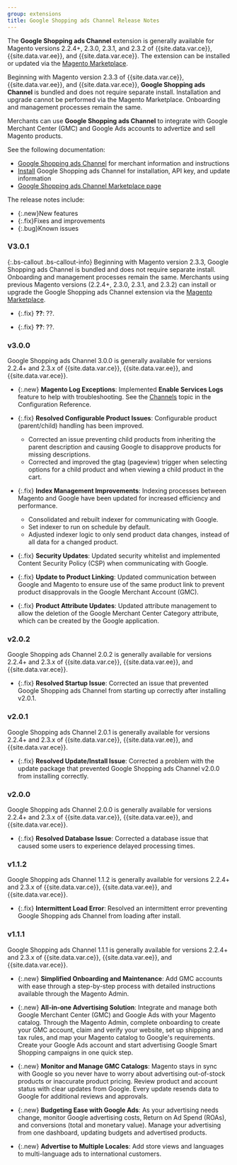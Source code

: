 ```yaml
---
group: extensions
title: Google Shopping ads Channel Release Notes
---
```


The **Google Shopping ads Channel** extension is generally available for Magento versions 2.2.4+, 2.3.0, 2.3.1, and 2.3.2 of {{site.data.var.ce}}, {{site.data.var.ee}}, and {{site.data.var.ece}}. The extension can be installed or updated via the [Magento Marketplace](https://marketplace.magento.com/magento-google-shopping-ads.html).

Beginning with Magento version 2.3.3 of {{site.data.var.ce}}, {{site.data.var.ee}}, and {{site.data.var.ece}}, **Google Shopping ads Channel** is bundled and does not require separate install. Installation and upgrade cannot be performed via the Magento Marketplace. Onboarding and management processes remain the same.

Merchants can use **Google Shopping ads Channel** to integrate with Google Merchant Center (GMC) and Google Ads accounts to advertize and sell Magento products.

See the following documentation:

- [Google Shopping ads Channel](https://docs.magento.com/m2/ce/user_guide/sales-channels/google-ads/google-ad-channel.html) for merchant information and instructions
- [Install]({{site.baseurl}}/extensions/google-shopping-ads/) Google Shopping ads Channel  for installation, API key, and update information
- [Google Shopping ads Channel Marketplace page](http://marketplace.magento.com/magento-google-shopping-ads.html)

The release notes include:

-   {:.new}New features
-   {:.fix}Fixes and improvements
-   {:.bug}Known issues

### V3.0.1

{:.bs-callout .bs-callout-info}
Beginning with Magento version 2.3.3, Google Shopping ads Channel is bundled and does not require separate install. Onboarding and management processes remain the same. Merchants using previous Magento versions (2.2.4+, 2.3.0, 2.3.1, and 2.3.2) can install or upgrade the Google Shopping ads Channel extension via the [Magento Marketplace](https://marketplace.magento.com/magento-google-shopping-ads.html).

- {:.fix} **??**: ??.

- {:.fix} **??**: ??.

### v3.0.0

Google Shopping ads Channel 3.0.0 is generally available for versions 2.2.4+ and 2.3.x of {{site.data.var.ce}}, {{site.data.var.ee}}, and {{site.data.var.ece}}.

- {:.new} **Magento Log Exceptions**: <!--CHAN-3439-->Implemented **Enable Services Logs** feature to help with troubleshooting. See the [Channels](https://docs.magento.com/m2/ce/user_guide/configuration/services/channels.html) topic in the Configuration Reference.

- {:.fix} **Resolved Configurable Product Issues**: Configurable product (parent/child) handling has been improved.
    - <!--CHAN-3372-->Corrected an issue preventing child products from inheriting the parent description and causing Google to disapprove products for missing descriptions.
    - <!--CHAN-3297, CHAN-3341, CHAN-3410-->Corrected and improved the gtag (pageview) trigger when selecting options for a child product and when viewing a child product in the cart.

- {:.fix} **Index Management Improvements**: Indexing processes between Magento and Google have been updated for increased efficiency and performance.
    <!--CHAN-3004, CHAN-3298, CHAN-3343, CHAN-3480, CHAN-3481, CHAN-3465, CHAN-3472-->
    - Consolidated and rebuilt indexer for communicating with Google.
    - Set indexer to run on schedule by default.
    - Adjusted indexer logic to only send product data changes, instead of all data for a changed product.

- {:.fix} **Security Updates**: <!--CHAN-3380-->Updated security whitelist and implemented Content Security Policy (CSP) when communicating with Google.

- {:.fix} **Update to Product Linking**: <!--CHAN-3463-->Updated communication between Google and Magento to ensure use of the same product link to prevent product disapprovals in the Google Merchant Account (GMC).

- {:.fix} **Product Attribute Updates**: <!--CHAN-3485-->Updated attribute management to allow the deletion of the Google Merchant Center Category attribute, which can be created by the Google application.

### v2.0.2

Google Shopping ads Channel 2.0.2 is generally available for versions 2.2.4+ and 2.3.x of {{site.data.var.ce}}, {{site.data.var.ee}}, and {{site.data.var.ece}}.

- {:.fix} **Resolved Startup Issue**: Corrected an issue that prevented Google Shopping ads Channel from starting up correctly after installing v2.0.1.

### v2.0.1

Google Shopping ads Channel 2.0.1 is generally available for versions 2.2.4+ and 2.3.x of {{site.data.var.ce}}, {{site.data.var.ee}}, and {{site.data.var.ece}}.

- {:.fix} **Resolved Update/Install Issue**: Corrected a problem with the update package that prevented Google Shopping ads Channel v2.0.0 from installing correctly.

### v2.0.0

Google Shopping ads Channel 2.0.0 is generally available for versions 2.2.4+ and 2.3.x of {{site.data.var.ce}}, {{site.data.var.ee}}, and {{site.data.var.ece}}.

- {:.fix} **Resolved Database Issue**: Corrected a database issue that caused some users to experience delayed processing times.

### v1.1.2

Google Shopping ads Channel 1.1.2 is generally available for versions 2.2.4+ and 2.3.x of {{site.data.var.ce}}, {{site.data.var.ee}}, and {{site.data.var.ece}}.

- {:.fix} **Intermittent Load Error**: Resolved an intermittent error preventing Google Shopping ads Channel from loading after install.

### v1.1.1

Google Shopping ads Channel 1.1.1 is generally available for versions 2.2.4+ and 2.3.x of {{site.data.var.ce}}, {{site.data.var.ee}}, and {{site.data.var.ece}}.

- {:.new} **Simplified Onboarding and Maintenance**: Add GMC accounts with ease through a step-by-step process with detailed instructions available through the Magento Admin.

- {:.new} **All-in-one Advertising Solution**: Integrate and manage both Google Merchant Center (GMC) and Google Ads with your Magento catalog. Through the Magento Admin, complete onboarding to create your GMC account, claim and verify your website, set up shipping and tax rules, and map your Magento catalog to Google's requirements. Create your Google Ads account and start advertising Google Smart Shopping campaigns in one quick step.

- {:.new} **Monitor and Manage GMC Catalogs**: Magento stays in sync with Google so you never have to worry about advertising out-of-stock products or inaccurate product pricing. Review product and account status with clear updates from Google. Every update resends data to Google for additional reviews and approvals.

- {:.new} **Budgeting Ease with Google Ads**: As your advertising needs change, monitor Google advertising costs, Return on Ad Spend (ROAs), and conversions (total and monetary value). Manage your advertising from one dashboard, updating budgets and advertised products.

- {:.new} **Advertise to Multiple Locales**: Add store views and languages to multi-language ads to international customers.

